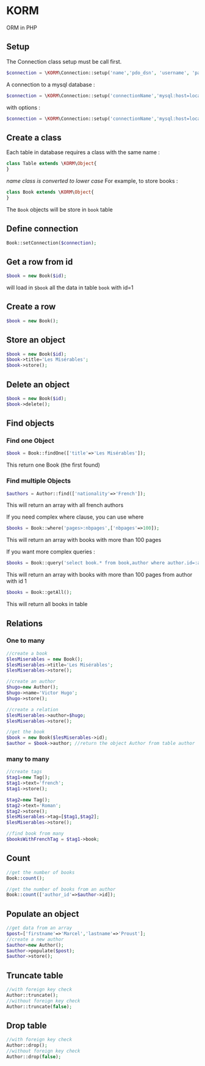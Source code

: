 # KORM
ORM in PHP


## Setup

The Connection class setup must be call first.

``` php
$connection = \KORM\Connection::setup('name','pdo_dsn', 'username', 'password');
```

A connection to a mysql database :

``` php
$connection = \KORM\Connection::setup('connectionName','mysql:host=localhost;dbname=database', 'username', 'password');
```

with options :

``` php
$connection = \KORM\Connection::setup('connectionName','mysql:host=localhost;dbname=database', 'username', 'password', array(\PDO::MYSQL_ATTR_INIT_COMMAND => 'SET NAMES \'UTF8\''));
```

## Create a class

Each table in database requires a class with the same name :

``` php
class Table extends \KORM\Object{
}
```

_name class is converted to lower case_
For example, to store books :

``` php
class Book extends \KORM\Object{
}
```

The `Book` objects will be store in `book` table

## Define connection
``` php
Book::setConnection($connection);
``` 

## Get a row from id

``` php
$book = new Book($id);
```

will load in `$book` all the data in table `book` with id=1

## Create a row

``` php
$book = new Book();
```

## Store an object

``` php
$book = new Book($id);
$book->title='Les Misérables';
$book->store();
```

## Delete an object

``` php
$book = new Book($id);
$book->delete();
```

## Find objects

### Find one Object

``` php
$book = Book::findOne(['title'=>'Les Misérables']);
```

This return one Book (the first found)

### Find multiple Objects

``` php
$authors = Author::find(['nationality'=>'French']);
```

This will return an array with all french authors

If you need complex where clause, you can use where

``` php
$books = Book::where('pages>:nbpages',['nbpages'=>100]);
```
This will return an array with books with more than 100 pages

If you want more complex queries :

``` php
$books = Book::query('select book.* from book,author where author.id=:author_id and pages>:nbpages and author.id=book.author_id',['nbpages'=>100,'author_id'=>1]);
```
This will return an array with books with more than 100 pages from author with id 1

``` php
$books = Book::getAll();
```
This will return all books in table


## Relations

### One to many

``` php
//create a book
$lesMiserables = new Book();
$lesMiserables->title='Les Misérables';
$lesMiserables->store();

//create an author
$hugo=new Author();
$hugo->name='Victor Hugo';
$hugo->store();

//create a relation
$lesMiserables->author=$hugo;
$lesMiserables->store();

//get the book
$book = new Book($lesMiserables->id);
$author = $book->author; //return the object Author from table author
```

### many to many

``` php
//create tags
$tag1=new Tag();
$tag1->text='french';
$tag1->store();

$tag2=new Tag();
$tag2->text='Roman';
$tag2->store();
$lesMiserables->tag=[$tag1,$tag2];
$lesMiserables->store();

//find book from many
$booksWithFrenchTag = $tag1->book;
```

## Count

``` php
//get the number of books
Book::count();

//get the number of books from an author
Book::count(['author_id'=>$author->id]);
```

## Populate an object

``` php
//get data from an array
$post=['firstname'=>'Marcel','lastname'=>'Proust'];
//create a new author
$author=new Author();
$author->populate($post);
$author->store();
```

## Truncate table

``` php
//with foreign key check
Author::truncate();
//without foreign key check
Author::truncate(false);
```

## Drop table

``` php
//with foreign key check
Author::drop();
//without foreign key check
Author::drop(false);
```

